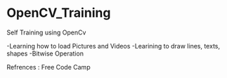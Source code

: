 # OpenCV_Training
Self Training using OpenCv

-Learning how to load Pictures and Videos
-Learining to draw lines, texts, shapes
-Bitwise Operation

Refrences : Free Code Camp 
